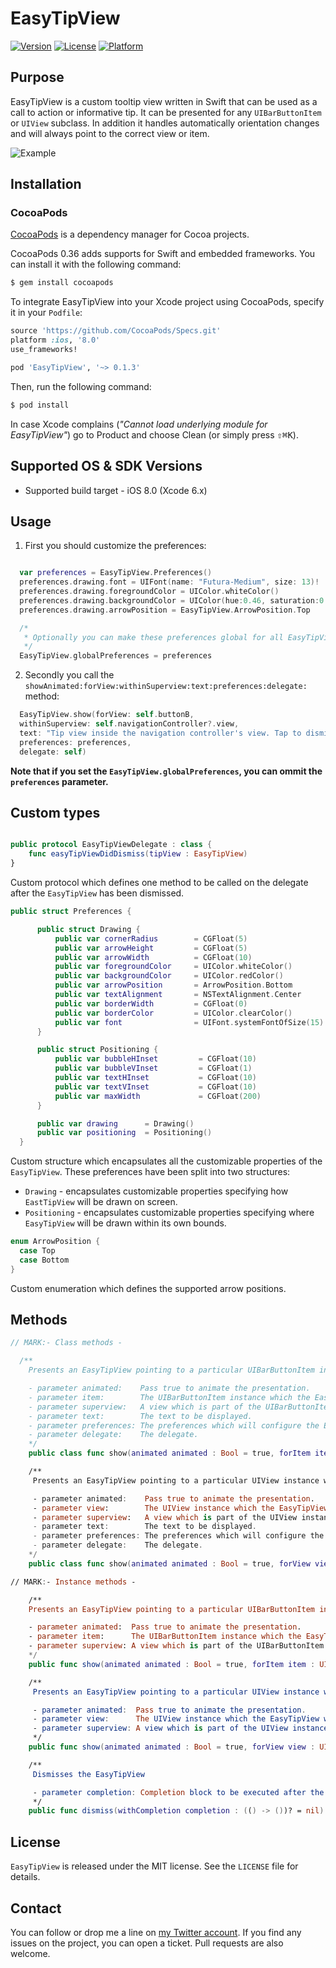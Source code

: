# EasyTipView

[![Version](https://img.shields.io/cocoapods/v/EasyTipView.svg?style=flat)](http://cocoapods.org/pods/EasyTipView)
[![License](https://img.shields.io/cocoapods/l/EasyTipView.svg?style=flat)](http://cocoapods.org/pods/EasyTipView)
[![Platform](https://img.shields.io/cocoapods/p/EasyTipView.svg?style=flat)](http://cocoapods.org/pods/EasyTipView)

Purpose
--------------

EasyTipView is a custom tooltip view written in Swift that can be used as a call to action or informative tip. It can be presented for
any ``UIBarButtonItem`` or ``UIView`` subclass. In addition it handles automatically orientation changes and will always point to the correct view or item.

![Example](/../master/images/preview.gif)

Installation
--------------

### CocoaPods

[CocoaPods](http://cocoapods.org) is a dependency manager for Cocoa projects.

CocoaPods 0.36 adds supports for Swift and embedded frameworks. You can install it with the following command:

```bash
$ gem install cocoapods
```

To integrate EasyTipView into your Xcode project using CocoaPods, specify it in your `Podfile`:

```ruby
source 'https://github.com/CocoaPods/Specs.git'
platform :ios, '8.0'
use_frameworks!

pod 'EasyTipView', '~> 0.1.3'
```

Then, run the following command:

```bash
$ pod install
```

In case Xcode complains (<i>"Cannot load underlying module for EasyTipView"</i>) go to Product and choose Clean (or simply press <kbd>⇧</kbd><kbd>⌘</kbd><kbd>K</kbd>).

Supported OS & SDK Versions
-----------------------------

* Supported build target - iOS 8.0 (Xcode 6.x)

Usage
--------------

1) First you should customize the preferences:
```swift

  var preferences = EasyTipView.Preferences()
  preferences.drawing.font = UIFont(name: "Futura-Medium", size: 13)!
  preferences.drawing.foregroundColor = UIColor.whiteColor()
  preferences.drawing.backgroundColor = UIColor(hue:0.46, saturation:0.99, brightness:0.6, alpha:1)
  preferences.drawing.arrowPosition = EasyTipView.ArrowPosition.Top

  /*
   * Optionally you can make these preferences global for all EasyTipViews
   */
  EasyTipView.globalPreferences = preferences

```

2) Secondly you call the ``showAnimated:forView:withinSuperview:text:preferences:delegate:`` method:
```swift
  EasyTipView.show(forView: self.buttonB,
  withinSuperview: self.navigationController?.view,
  text: "Tip view inside the navigation controller's view. Tap to dismiss!",
  preferences: preferences,
  delegate: self)
```

**Note that if you set the ```EasyTipView.globalPreferences```, you can ommit the ```preferences``` parameter.**

Custom types
--------------

```swift

public protocol EasyTipViewDelegate : class {
    func easyTipViewDidDismiss(tipView : EasyTipView)
}

```

Custom protocol which defines one method to be called on the delegate after the ``EasyTipView`` has been dismissed.

```swift
public struct Preferences {

      public struct Drawing {
          public var cornerRadius        = CGFloat(5)
          public var arrowHeight         = CGFloat(5)
          public var arrowWidth          = CGFloat(10)
          public var foregroundColor     = UIColor.whiteColor()
          public var backgroundColor     = UIColor.redColor()
          public var arrowPosition       = ArrowPosition.Bottom
          public var textAlignment       = NSTextAlignment.Center
          public var borderWidth         = CGFloat(0)
          public var borderColor         = UIColor.clearColor()
          public var font                = UIFont.systemFontOfSize(15)
      }

      public struct Positioning {
          public var bubbleHInset         = CGFloat(10)
          public var bubbleVInset         = CGFloat(1)
          public var textHInset           = CGFloat(10)
          public var textVInset           = CGFloat(10)
          public var maxWidth             = CGFloat(200)
      }

      public var drawing      = Drawing()
      public var positioning  = Positioning()
  }
```
Custom structure which encapsulates all the customizable properties of the ``EasyTipView``. These preferences have been split into two structures:
* ```Drawing``` - encapsulates customizable properties specifying how ```EastTipView``` will be drawn on screen.
* ```Positioning``` - encapsulates customizable properties specifying where ```EasyTipView``` will be drawn within its own bounds.

```swift
enum ArrowPosition {
  case Top
  case Bottom
}
```
Custom enumeration which defines the supported arrow positions.

Methods
--------------

```swift
// MARK:- Class methods -

  /**
    Presents an EasyTipView pointing to a particular UIBarButtonItem instance within the specified superview

    - parameter animated:    Pass true to animate the presentation.
    - parameter item:        The UIBarButtonItem instance which the EasyTipView will be pointing to.
    - parameter superview:   A view which is part of the UIBarButtonItem instances superview hierarchy. Ignore this parameter in order to display the EasyTipView within the main window.
    - parameter text:        The text to be displayed.
    - parameter preferences: The preferences which will configure the EasyTipView.
    - parameter delegate:    The delegate.
    */
    public class func show(animated animated : Bool = true, forItem item : UIBarButtonItem, withinSuperview superview : UIView? = nil, text : String, preferences: Preferences = EasyTipView.globalPreferences, delegate : EasyTipViewDelegate? = nil)

    /**
     Presents an EasyTipView pointing to a particular UIView instance within the specified superview

     - parameter animated:    Pass true to animate the presentation.
     - parameter view:        The UIView instance which the EasyTipView will be pointing to.
     - parameter superview:   A view which is part of the UIView instances superview hierarchy. Ignore this parameter in order to display the EasyTipView within the main window.
     - parameter text:        The text to be displayed.
     - parameter preferences: The preferences which will configure the EasyTipView.
     - parameter delegate:    The delegate.
    */
    public class func show(animated animated : Bool = true, forView view : UIView, withinSuperview superview : UIView? = nil, text :  String, preferences: Preferences = EasyTipView.globalPreferences, delegate : EasyTipViewDelegate? = nil)

// MARK:- Instance methods -

    /**
    Presents an EasyTipView pointing to a particular UIBarButtonItem instance within the specified superview

    - parameter animated:  Pass true to animate the presentation.
    - parameter item:      The UIBarButtonItem instance which the EasyTipView will be pointing to.
    - parameter superview: A view which is part of the UIBarButtonItem instances superview hierarchy. Ignore this parameter in order to display the EasyTipView within the main window.
    */
    public func show(animated animated : Bool = true, forItem item : UIBarButtonItem, withinSuperView superview : UIView? = nil)

    /**
     Presents an EasyTipView pointing to a particular UIView instance within the specified superview

     - parameter animated:  Pass true to animate the presentation.
     - parameter view:      The UIView instance which the EasyTipView will be pointing to.
     - parameter superview: A view which is part of the UIView instances superview hierarchy. Ignore this parameter in order to display the EasyTipView within the main window.
     */
    public func show(animated animated : Bool = true, forView view : UIView, withinSuperview superview : UIView? = nil)

    /**
     Dismisses the EasyTipView

     - parameter completion: Completion block to be executed after the EasyTipView is dismissed.
     */
    public func dismiss(withCompletion completion : (() -> ())? = nil)
```

License
--------------

```EasyTipView``` is released under the MIT license. See the ```LICENSE``` file for details.

Contact
--------------

You can follow or drop me a line on [my Twitter account](https://twitter.com/teodorpatras). If you find any issues on the project, you can open a ticket. Pull requests are also welcome.

